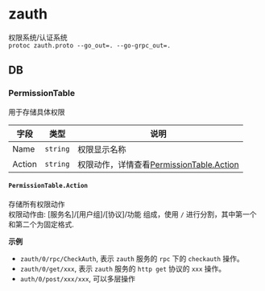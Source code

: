 # zauth
权限系统/认证系统  
`protoc zauth.proto --go_out=. --go-grpc_out=.`  


## DB

### PermissionTable
用于存储具体权限   

字段|类型|说明
-|-|-
Name | `string` | 权限显示名称
Action | `string` | 权限动作，详情查看[PermissionTable.Action](#permissiontableaction)

#### `PermissionTable.Action`
存储所有权限动作  
权限动作由: [服务名]/[用户组]/[协议]/功能 组成，使用 `/` 进行分割，其中第一个和第二个为固定格式.  

**示例**
- `zauth/0/rpc/CheckAuth`, 表示 `zauth` 服务的 `rpc` 下的 `checkauth` 操作。
- `zauth/0/get/xxx`, 表示 `zauth` 服务的 `http get` 协议的 `xxx` 操作。
- `auth/0/post/xxx/xxx`, 可以多层操作